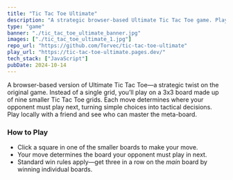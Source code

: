 ```yaml
---
title: "Tic Tac Toe Ultimate"
description: "A strategic browser-based Ultimate Tic Tac Toe game. Play locally with a friend and outsmart your opponent across nine nested 3x3 grids."
type: "game"
banner: "./tic_tac_toe_ultimate_banner.jpg"
images: ["./tic_tac_toe_ultimate_1.jpg"]
repo_url: "https://github.com/Torvec/tic-tac-toe-ultimate"
play_url: "https://tic-tac-toe-ultimate.pages.dev/"
tech_stack: ["JavaScript"]
pubDate: 2024-10-14
---
```


A browser-based version of Ultimate Tic Tac Toe—a strategic twist on the original game. Instead of a single grid, you’ll play on a 3x3 board made up of nine smaller Tic Tac Toe grids. Each move determines where your opponent must play next, turning simple choices into tactical decisions. Play locally with a friend and see who can master the meta-board.

### How to Play

- Click a square in one of the smaller boards to make your move.
- Your move determines the board your opponent must play in next.
- Standard win rules apply—get three in a row on the _main_ board by winning individual boards.
